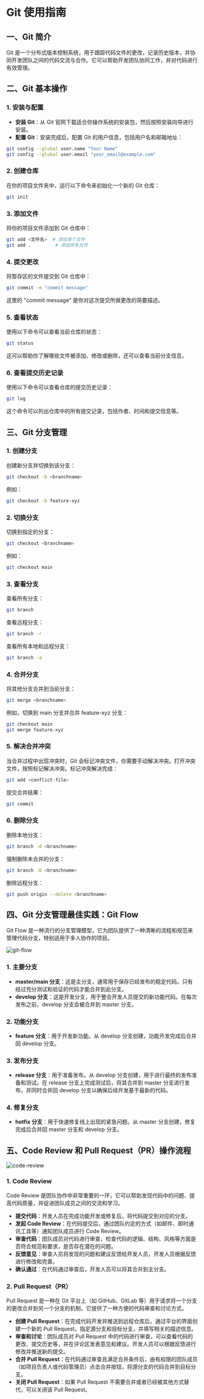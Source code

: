 # Git 使用指南

## 一、Git 简介

Git 是一个分布式版本控制系统，用于跟踪代码文件的更改，记录历史版本，并协同开发团队之间的代码交流与合作。它可以帮助开发团队协同工作，并对代码进行有效管理。

## 二、Git 基本操作

### 1. 安装与配置

- **安装 Git**：从 Git 官网下载适合你操作系统的安装包，然后按照安装向导进行安装。
- **配置 Git**：安装完成后，配置 Git 的用户信息，包括用户名和邮箱地址：

```bash
git config --global user.name "Your Name"
git config --global user.email "your_email@example.com"
```

### 2. 创建仓库

在你的项目文件夹中，运行以下命令来初始化一个新的 Git 仓库：

```bash
git init
```

### 3. 添加文件

将你的项目文件添加到 Git 仓库中：

```bash
git add <文件名>  # 添加单个文件
git add .         # 添加所有文件
```

### 4. 提交更改

将暂存区的文件提交到 Git 仓库中：

```bash
git commit -m "commit message"
```

这里的 "commit message" 是你对这次提交所做更改的简要描述。

### 5. 查看状态

使用以下命令可以查看当前仓库的状态：

```bash
git status
```

这可以帮助你了解哪些文件被添加、修改或删除，还可以查看当前分支信息。

### 6. 查看提交历史记录

使用以下命令可以查看仓库的提交历史记录：

```bash
git log
```

这个命令可以列出仓库中的所有提交记录，包括作者、时间和提交信息等。

## 三、Git 分支管理

### 1. 创建分支

创建新分支并切换到该分支：

```bash
git checkout -b <branchname>
```

例如：

```bash
git checkout -b feature-xyz
```

### 2. 切换分支

切换到指定的分支：

```bash
git checkout <branchname>
```

例如：

```bash
git checkout main
```

### 3. 查看分支

查看所有分支：

```bash
git branch
```

查看远程分支：

```bash
git branch -r
```

查看所有本地和远程分支：

```bash
git branch -a
```

### 4. 合并分支

将其他分支合并到当前分支：

```bash
git merge <branchname>
```

例如，切换到 main 分支并合并 feature-xyz 分支：

```bash
git checkout main
git merge feature-xyz
```

### 5. 解决合并冲突

当合并过程中出现冲突时，Git 会标记冲突文件，你需要手动解决冲突。打开冲突文件，按照标记解决冲突。标记冲突解决完成：

```bash
git add <conflict-file>
```

提交合并结果：

```bash
git commit
```

### 6. 删除分支

删除本地分支：

```bash
git branch -d <branchname>
```

强制删除未合并的分支：

```bash
git branch -D <branchname>
```

删除远程分支：

```bash
git push origin --delete <branchname>
```

## 四、Git 分支管理最佳实践：Git Flow

Git Flow 是一种流行的分支管理模型，它为团队提供了一种清晰的流程和规范来管理代码分支，特别适用于多人协作的项目。

![git-flow](../../public/course/git-flow.png)

### 1. 主要分支

- **master/main 分支**：这是主分支，通常用于保存已经发布的稳定代码。只有经过充分测试和验证的代码才能合并到此分支。
- **develop 分支**：这是开发分支，用于整合开发人员提交的新功能代码。在每次发布之前，develop 分支会被合并到 master 分支。

### 2. 功能分支

- **feature 分支**：用于开发新功能。从 develop 分支创建，功能开发完成后合并回 develop 分支。

### 3. 发布分支

- **release 分支**：用于准备发布。从 develop 分支创建，用于进行最终的发布准备和测试。在 release 分支上完成测试后，将其合并到 master 分支进行发布，并同时合并回 develop 分支以确保后续开发基于最新的代码。

### 4. 修复分支

- **hotfix 分支**：用于快速修复线上出现的紧急问题。从 master 分支创建，修复完成后合并回 master 分支和 develop 分支。

## 五、Code Review 和 Pull Request（PR）操作流程

![code-review](../../public/course/code-review.svg)

### 1. Code Review

Code Review 是团队协作中非常重要的一环，它可以帮助发现代码中的问题、提高代码质量，并促进团队成员之间的交流和学习。

- **提交代码**：开发人员在完成功能开发或修复后，将代码提交到对应的分支。
- **发起 Code Review**：在代码提交后，通过团队约定的方式（如邮件、即时通讯工具等）通知团队成员进行 Code Review。
- **审查代码**：团队成员对代码进行审查，检查代码的逻辑、结构、风格等方面是否符合规范和要求，是否存在潜在的问题。
- **反馈意见**：审查人员将发现的问题和建议反馈给开发人员，开发人员根据反馈进行修改和完善。
- **确认通过**：在代码通过审查后，开发人员可以将其合并到主分支。

### 2. Pull Request（PR）

Pull Request 是一种在 Git 平台上（如 GitHub、GitLab 等）用于请求将一个分支的更改合并到另一个分支的机制，它提供了一种方便的代码审查和讨论方式。

- **创建 Pull Request**：在完成代码开发并推送到远程仓库后，通过平台的界面创建一个新的 Pull Request，指定源分支和目标分支，并填写相关的描述信息。
- **审查和讨论**：团队成员对 Pull Request 中的代码进行审查，可以查看代码的更改、提交历史等，并在评论区发表意见和建议。开发人员可以根据反馈进行修改并推送新的提交。
- **合并 Pull Request**：在代码通过审查且满足合并条件后，由有权限的团队成员（如项目负责人或代码管理员）点击合并按钮，将源分支的代码合并到目标分支。
- **关闭 Pull Request**：如果 Pull Request 不需要合并或者已经被其他方式替代，可以关闭该 Pull Request。
